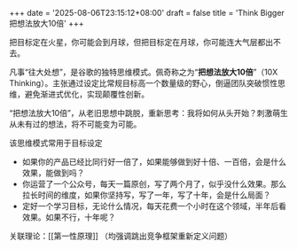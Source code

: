 +++
date = '2025-08-06T23:15:12+08:00'
draft = false
title = 'Think Bigger 把想法放大10倍'
+++

把目标定在火星，你可能会到月球，但把目标定在月球，你可能连大气层都出不去。


凡事“往大处想”，是谷歌的独特思维模式。佩奇称之为“**把想法放大10倍**”（10X Thinking）。主张通过设定比常规目标高一个数量级的野心，倒逼团队突破惯性思维，避免渐进式优化，实现颠覆性创新。

 “把想法放大10倍”，从老旧思想中跳脱，重新思考：我将如何从头开始？刺激萌生从未有过的想法，将不可能变为可能。

该思维模式常用于目标设定
- 如果你的产品已经比同行好一倍了，如果能够做到好十倍、一百倍，会是什么效果，能做到吗？
- 你运营了一个公众号，每天一篇原创，写了两个月了，似乎没什么效果。那么拉长时间的维度，如果你坚持写，写了一年，写了十年，会是什么局面？
- 定好一个学习目标，无论什么情况，每天花费一个小时在这个领域，半年后看效果。如果不行，十年呢？


关联理论：[[第一性原理]] （均强调跳出竞争框架重新定义问题）